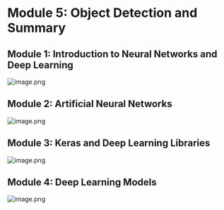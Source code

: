 

# Module 5: Object Detection and Summary
## Module 1: Introduction to Neural Networks and Deep Learning
![image.png](https://prod-files-secure.s3.us-west-2.amazonaws.com/03e82b26-cccb-4906-bb56-adabcbdc0655/a8d40bcb-c482-4026-8872-311e16b2dc63/image.png?X-Amz-Algorithm=AWS4-HMAC-SHA256&X-Amz-Content-Sha256=UNSIGNED-PAYLOAD&X-Amz-Credential=ASIAZI2LB466RDWYG2BX%2F20250129%2Fus-west-2%2Fs3%2Faws4_request&X-Amz-Date=20250129T081900Z&X-Amz-Expires=3600&X-Amz-Security-Token=IQoJb3JpZ2luX2VjEID%2F%2F%2F%2F%2F%2F%2F%2F%2F%2FwEaCXVzLXdlc3QtMiJHMEUCIEbqp6mj6nY%2FJ9CklcgV2%2FpNAvOA8L6kPxj7Fm7Z0HGSAiEAztKU67d7gc%2BqqMoLkNc1hHknFoOUjl%2FF9RQmQljw2msqiAQIif%2F%2F%2F%2F%2F%2F%2F%2F%2F%2FARAAGgw2Mzc0MjMxODM4MDUiDDxZld0DSJmsqWlm5ircAwD8KPhztRpxoAd36lTrrFrLd9RufYt4eFUJjblMv5%2F2DSgpGgLRUTeA2hXN%2FBv00%2BBDXhGsan%2BB1UOLXwOfA3kMQGobLAg%2B2A50Qa44ZtDOpAZNBU4Awh5nsxFEsfwOMCi4RfN%2FNzfjzR8ELfl7Vv09J8QVnToSugiDL52a6mzyVtDR0elqaIesg1svWpOq604Gd%2FNzUpvzlcWRxtlazHzo8Gh5YegPN66PtwCOBYCDJNfG8p9daUMDsUWESRXqlV9bRyFO%2Btr9CoSfGc5rK5MrFvqG2UEWxZRrvqiISxR9lcRAfWHcxk%2B%2FxRONUqWHVCMS9bB9lDTyh1Lv05subyFsXbliMAFHo8%2BcGTUlBovDhOoUwqhGxoYbCVUFqtKsS5Gcxtrg%2FrwF%2F%2BCAD%2F8rwcSwspiWYRi326KqwllNFVKSKi3hE7IQHnO2yjDvYzcYc49ebqv8fSqftosvbfMGZJaxkGU3xEHtvBXUNekFGpzSViI2fY39U8TkgN31oRXdw2LUMINoDQR9%2BjnCc%2F3d%2Ba3Kc9H5syKV1DMf%2Bgdl%2FFSOenFZxvCth3MFrK4eJwnjMyonejAfN4L0foTBgS9LV3p8V2yj3Mo5UJiSvfVcCNfnLTaVWFGxU6tdY5uiMMnH57wGOqUB4%2Bdz%2Bti6w2TwDa37pDtUnozf4PrJR%2BxTzBpo6DCPr82HoCYA78ZwX8U4tD0Ayz0ko%2F7xSnusFD7ilGURbr63xo6PffzdTjxy%2F22BiBwqI%2FINeqd%2FeYmu%2BCAUs5iFH6AjpW%2BuOf8EFUQ3k2%2FBYZ3EzLxXW%2FOoGbSBbXirJgQ%2BI9Bwp6Y5tLOfEucF1Om0ij0udnba%2BiLlS9qVJDJXwc5raMdYB%2BHF&X-Amz-Signature=41947b3aa14be530d72d5f21f09d2dd9ca673560bcb8ecc167b799fca157f2e8&X-Amz-SignedHeaders=host&x-id=GetObject)
## Module 2: Artificial Neural Networks
![image.png](https://prod-files-secure.s3.us-west-2.amazonaws.com/03e82b26-cccb-4906-bb56-adabcbdc0655/5157ca89-62da-41d9-a98f-6432b71047a9/image.png?X-Amz-Algorithm=AWS4-HMAC-SHA256&X-Amz-Content-Sha256=UNSIGNED-PAYLOAD&X-Amz-Credential=ASIAZI2LB466RDWYG2BX%2F20250129%2Fus-west-2%2Fs3%2Faws4_request&X-Amz-Date=20250129T081900Z&X-Amz-Expires=3600&X-Amz-Security-Token=IQoJb3JpZ2luX2VjEID%2F%2F%2F%2F%2F%2F%2F%2F%2F%2FwEaCXVzLXdlc3QtMiJHMEUCIEbqp6mj6nY%2FJ9CklcgV2%2FpNAvOA8L6kPxj7Fm7Z0HGSAiEAztKU67d7gc%2BqqMoLkNc1hHknFoOUjl%2FF9RQmQljw2msqiAQIif%2F%2F%2F%2F%2F%2F%2F%2F%2F%2FARAAGgw2Mzc0MjMxODM4MDUiDDxZld0DSJmsqWlm5ircAwD8KPhztRpxoAd36lTrrFrLd9RufYt4eFUJjblMv5%2F2DSgpGgLRUTeA2hXN%2FBv00%2BBDXhGsan%2BB1UOLXwOfA3kMQGobLAg%2B2A50Qa44ZtDOpAZNBU4Awh5nsxFEsfwOMCi4RfN%2FNzfjzR8ELfl7Vv09J8QVnToSugiDL52a6mzyVtDR0elqaIesg1svWpOq604Gd%2FNzUpvzlcWRxtlazHzo8Gh5YegPN66PtwCOBYCDJNfG8p9daUMDsUWESRXqlV9bRyFO%2Btr9CoSfGc5rK5MrFvqG2UEWxZRrvqiISxR9lcRAfWHcxk%2B%2FxRONUqWHVCMS9bB9lDTyh1Lv05subyFsXbliMAFHo8%2BcGTUlBovDhOoUwqhGxoYbCVUFqtKsS5Gcxtrg%2FrwF%2F%2BCAD%2F8rwcSwspiWYRi326KqwllNFVKSKi3hE7IQHnO2yjDvYzcYc49ebqv8fSqftosvbfMGZJaxkGU3xEHtvBXUNekFGpzSViI2fY39U8TkgN31oRXdw2LUMINoDQR9%2BjnCc%2F3d%2Ba3Kc9H5syKV1DMf%2Bgdl%2FFSOenFZxvCth3MFrK4eJwnjMyonejAfN4L0foTBgS9LV3p8V2yj3Mo5UJiSvfVcCNfnLTaVWFGxU6tdY5uiMMnH57wGOqUB4%2Bdz%2Bti6w2TwDa37pDtUnozf4PrJR%2BxTzBpo6DCPr82HoCYA78ZwX8U4tD0Ayz0ko%2F7xSnusFD7ilGURbr63xo6PffzdTjxy%2F22BiBwqI%2FINeqd%2FeYmu%2BCAUs5iFH6AjpW%2BuOf8EFUQ3k2%2FBYZ3EzLxXW%2FOoGbSBbXirJgQ%2BI9Bwp6Y5tLOfEucF1Om0ij0udnba%2BiLlS9qVJDJXwc5raMdYB%2BHF&X-Amz-Signature=04a7465d5cc878bcb3a91aaddd07bd101189e4133a516476c65095ba03051ddf&X-Amz-SignedHeaders=host&x-id=GetObject)
## Module 3: Keras and Deep Learning Libraries
![image.png](https://prod-files-secure.s3.us-west-2.amazonaws.com/03e82b26-cccb-4906-bb56-adabcbdc0655/5089ce50-05f1-470d-ad42-42503bf1df5f/image.png?X-Amz-Algorithm=AWS4-HMAC-SHA256&X-Amz-Content-Sha256=UNSIGNED-PAYLOAD&X-Amz-Credential=ASIAZI2LB466RDWYG2BX%2F20250129%2Fus-west-2%2Fs3%2Faws4_request&X-Amz-Date=20250129T081900Z&X-Amz-Expires=3600&X-Amz-Security-Token=IQoJb3JpZ2luX2VjEID%2F%2F%2F%2F%2F%2F%2F%2F%2F%2FwEaCXVzLXdlc3QtMiJHMEUCIEbqp6mj6nY%2FJ9CklcgV2%2FpNAvOA8L6kPxj7Fm7Z0HGSAiEAztKU67d7gc%2BqqMoLkNc1hHknFoOUjl%2FF9RQmQljw2msqiAQIif%2F%2F%2F%2F%2F%2F%2F%2F%2F%2FARAAGgw2Mzc0MjMxODM4MDUiDDxZld0DSJmsqWlm5ircAwD8KPhztRpxoAd36lTrrFrLd9RufYt4eFUJjblMv5%2F2DSgpGgLRUTeA2hXN%2FBv00%2BBDXhGsan%2BB1UOLXwOfA3kMQGobLAg%2B2A50Qa44ZtDOpAZNBU4Awh5nsxFEsfwOMCi4RfN%2FNzfjzR8ELfl7Vv09J8QVnToSugiDL52a6mzyVtDR0elqaIesg1svWpOq604Gd%2FNzUpvzlcWRxtlazHzo8Gh5YegPN66PtwCOBYCDJNfG8p9daUMDsUWESRXqlV9bRyFO%2Btr9CoSfGc5rK5MrFvqG2UEWxZRrvqiISxR9lcRAfWHcxk%2B%2FxRONUqWHVCMS9bB9lDTyh1Lv05subyFsXbliMAFHo8%2BcGTUlBovDhOoUwqhGxoYbCVUFqtKsS5Gcxtrg%2FrwF%2F%2BCAD%2F8rwcSwspiWYRi326KqwllNFVKSKi3hE7IQHnO2yjDvYzcYc49ebqv8fSqftosvbfMGZJaxkGU3xEHtvBXUNekFGpzSViI2fY39U8TkgN31oRXdw2LUMINoDQR9%2BjnCc%2F3d%2Ba3Kc9H5syKV1DMf%2Bgdl%2FFSOenFZxvCth3MFrK4eJwnjMyonejAfN4L0foTBgS9LV3p8V2yj3Mo5UJiSvfVcCNfnLTaVWFGxU6tdY5uiMMnH57wGOqUB4%2Bdz%2Bti6w2TwDa37pDtUnozf4PrJR%2BxTzBpo6DCPr82HoCYA78ZwX8U4tD0Ayz0ko%2F7xSnusFD7ilGURbr63xo6PffzdTjxy%2F22BiBwqI%2FINeqd%2FeYmu%2BCAUs5iFH6AjpW%2BuOf8EFUQ3k2%2FBYZ3EzLxXW%2FOoGbSBbXirJgQ%2BI9Bwp6Y5tLOfEucF1Om0ij0udnba%2BiLlS9qVJDJXwc5raMdYB%2BHF&X-Amz-Signature=00856675ad538633c8a5974d2b82c45db26dfcf10c8317a18fa2a1a20dc2230a&X-Amz-SignedHeaders=host&x-id=GetObject)
## Module 4: Deep Learning Models
![image.png](https://prod-files-secure.s3.us-west-2.amazonaws.com/03e82b26-cccb-4906-bb56-adabcbdc0655/4e22fcb0-cfbc-4d28-b961-b9b8fde071f0/image.png?X-Amz-Algorithm=AWS4-HMAC-SHA256&X-Amz-Content-Sha256=UNSIGNED-PAYLOAD&X-Amz-Credential=ASIAZI2LB466RDWYG2BX%2F20250129%2Fus-west-2%2Fs3%2Faws4_request&X-Amz-Date=20250129T081900Z&X-Amz-Expires=3600&X-Amz-Security-Token=IQoJb3JpZ2luX2VjEID%2F%2F%2F%2F%2F%2F%2F%2F%2F%2FwEaCXVzLXdlc3QtMiJHMEUCIEbqp6mj6nY%2FJ9CklcgV2%2FpNAvOA8L6kPxj7Fm7Z0HGSAiEAztKU67d7gc%2BqqMoLkNc1hHknFoOUjl%2FF9RQmQljw2msqiAQIif%2F%2F%2F%2F%2F%2F%2F%2F%2F%2FARAAGgw2Mzc0MjMxODM4MDUiDDxZld0DSJmsqWlm5ircAwD8KPhztRpxoAd36lTrrFrLd9RufYt4eFUJjblMv5%2F2DSgpGgLRUTeA2hXN%2FBv00%2BBDXhGsan%2BB1UOLXwOfA3kMQGobLAg%2B2A50Qa44ZtDOpAZNBU4Awh5nsxFEsfwOMCi4RfN%2FNzfjzR8ELfl7Vv09J8QVnToSugiDL52a6mzyVtDR0elqaIesg1svWpOq604Gd%2FNzUpvzlcWRxtlazHzo8Gh5YegPN66PtwCOBYCDJNfG8p9daUMDsUWESRXqlV9bRyFO%2Btr9CoSfGc5rK5MrFvqG2UEWxZRrvqiISxR9lcRAfWHcxk%2B%2FxRONUqWHVCMS9bB9lDTyh1Lv05subyFsXbliMAFHo8%2BcGTUlBovDhOoUwqhGxoYbCVUFqtKsS5Gcxtrg%2FrwF%2F%2BCAD%2F8rwcSwspiWYRi326KqwllNFVKSKi3hE7IQHnO2yjDvYzcYc49ebqv8fSqftosvbfMGZJaxkGU3xEHtvBXUNekFGpzSViI2fY39U8TkgN31oRXdw2LUMINoDQR9%2BjnCc%2F3d%2Ba3Kc9H5syKV1DMf%2Bgdl%2FFSOenFZxvCth3MFrK4eJwnjMyonejAfN4L0foTBgS9LV3p8V2yj3Mo5UJiSvfVcCNfnLTaVWFGxU6tdY5uiMMnH57wGOqUB4%2Bdz%2Bti6w2TwDa37pDtUnozf4PrJR%2BxTzBpo6DCPr82HoCYA78ZwX8U4tD0Ayz0ko%2F7xSnusFD7ilGURbr63xo6PffzdTjxy%2F22BiBwqI%2FINeqd%2FeYmu%2BCAUs5iFH6AjpW%2BuOf8EFUQ3k2%2FBYZ3EzLxXW%2FOoGbSBbXirJgQ%2BI9Bwp6Y5tLOfEucF1Om0ij0udnba%2BiLlS9qVJDJXwc5raMdYB%2BHF&X-Amz-Signature=62091f8581b101057c6882553570fc32859fb4fa11691c6722f9bc37d533ab14&X-Amz-SignedHeaders=host&x-id=GetObject)